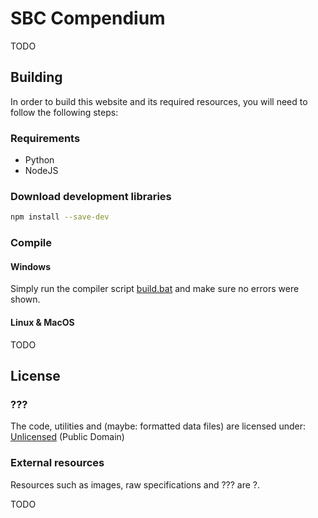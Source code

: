 # SBC Compendium
TODO

## Building
In order to build this website and its required resources, you will need to follow the following steps:

### Requirements
* Python
* NodeJS

### Download development libraries
```bash
npm install --save-dev
```

### Compile
#### Windows
Simply run the compiler script [build.bat](build.bat) and make sure no errors were shown.

#### Linux & MacOS
TODO

## License

### ???
The code, utilities and (maybe: formatted data files) are licensed under:<br>
[Unlicensed](LICENSE) (Public Domain)

### External resources
Resources such as images, raw specifications and ??? are ?.

TODO
